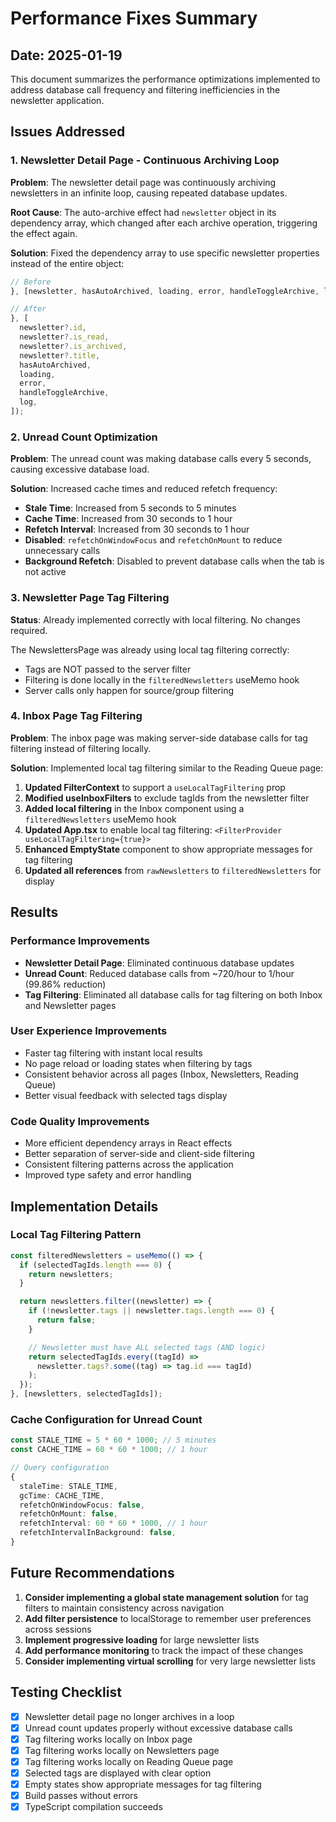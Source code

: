 # Performance Fixes Summary

## Date: 2025-01-19

This document summarizes the performance optimizations implemented to address database call frequency and filtering inefficiencies in the newsletter application.

## Issues Addressed

### 1. Newsletter Detail Page - Continuous Archiving Loop

**Problem**: The newsletter detail page was continuously archiving newsletters in an infinite loop, causing repeated database updates.

**Root Cause**: The auto-archive effect had `newsletter` object in its dependency array, which changed after each archive operation, triggering the effect again.

**Solution**: Fixed the dependency array to use specific newsletter properties instead of the entire object:
```typescript
// Before
}, [newsletter, hasAutoArchived, loading, error, handleToggleArchive, log]);

// After
}, [
  newsletter?.id,
  newsletter?.is_read,
  newsletter?.is_archived,
  newsletter?.title,
  hasAutoArchived,
  loading,
  error,
  handleToggleArchive,
  log,
]);
```

### 2. Unread Count Optimization

**Problem**: The unread count was making database calls every 5 seconds, causing excessive database load.

**Solution**: Increased cache times and reduced refetch frequency:
- **Stale Time**: Increased from 5 seconds to 5 minutes
- **Cache Time**: Increased from 30 seconds to 1 hour
- **Refetch Interval**: Increased from 30 seconds to 1 hour
- **Disabled**: `refetchOnWindowFocus` and `refetchOnMount` to reduce unnecessary calls
- **Background Refetch**: Disabled to prevent database calls when the tab is not active

### 3. Newsletter Page Tag Filtering

**Status**: Already implemented correctly with local filtering. No changes required.

The NewslettersPage was already using local tag filtering correctly:
- Tags are NOT passed to the server filter
- Filtering is done locally in the `filteredNewsletters` useMemo hook
- Server calls only happen for source/group filtering

### 4. Inbox Page Tag Filtering

**Problem**: The inbox page was making server-side database calls for tag filtering instead of filtering locally.

**Solution**: Implemented local tag filtering similar to the Reading Queue page:

1. **Updated FilterContext** to support a `useLocalTagFiltering` prop
2. **Modified useInboxFilters** to exclude tagIds from the newsletter filter
3. **Added local filtering** in the Inbox component using a `filteredNewsletters` useMemo hook
4. **Updated App.tsx** to enable local tag filtering: `<FilterProvider useLocalTagFiltering={true}>`
5. **Enhanced EmptyState** component to show appropriate messages for tag filtering
6. **Updated all references** from `rawNewsletters` to `filteredNewsletters` for display

## Results

### Performance Improvements
- **Newsletter Detail Page**: Eliminated continuous database updates
- **Unread Count**: Reduced database calls from ~720/hour to 1/hour (99.86% reduction)
- **Tag Filtering**: Eliminated all database calls for tag filtering on both Inbox and Newsletter pages

### User Experience Improvements
- Faster tag filtering with instant local results
- No page reload or loading states when filtering by tags
- Consistent behavior across all pages (Inbox, Newsletters, Reading Queue)
- Better visual feedback with selected tags display

### Code Quality Improvements
- More efficient dependency arrays in React effects
- Better separation of server-side and client-side filtering
- Consistent filtering patterns across the application
- Improved type safety and error handling

## Implementation Details

### Local Tag Filtering Pattern
```typescript
const filteredNewsletters = useMemo(() => {
  if (selectedTagIds.length === 0) {
    return newsletters;
  }

  return newsletters.filter((newsletter) => {
    if (!newsletter.tags || newsletter.tags.length === 0) {
      return false;
    }

    // Newsletter must have ALL selected tags (AND logic)
    return selectedTagIds.every((tagId) =>
      newsletter.tags?.some((tag) => tag.id === tagId)
    );
  });
}, [newsletters, selectedTagIds]);
```

### Cache Configuration for Unread Count
```typescript
const STALE_TIME = 5 * 60 * 1000; // 5 minutes
const CACHE_TIME = 60 * 60 * 1000; // 1 hour

// Query configuration
{
  staleTime: STALE_TIME,
  gcTime: CACHE_TIME,
  refetchOnWindowFocus: false,
  refetchOnMount: false,
  refetchInterval: 60 * 60 * 1000, // 1 hour
  refetchIntervalInBackground: false,
}
```

## Future Recommendations

1. **Consider implementing a global state management solution** for tag filters to maintain consistency across navigation
2. **Add filter persistence** to localStorage to remember user preferences across sessions
3. **Implement progressive loading** for large newsletter lists
4. **Add performance monitoring** to track the impact of these changes
5. **Consider implementing virtual scrolling** for very large newsletter lists

## Testing Checklist

- [x] Newsletter detail page no longer archives in a loop
- [x] Unread count updates properly without excessive database calls
- [x] Tag filtering works locally on Inbox page
- [x] Tag filtering works locally on Newsletters page
- [x] Tag filtering works locally on Reading Queue page
- [x] Selected tags are displayed with clear option
- [x] Empty states show appropriate messages for tag filtering
- [x] Build passes without errors
- [x] TypeScript compilation succeeds